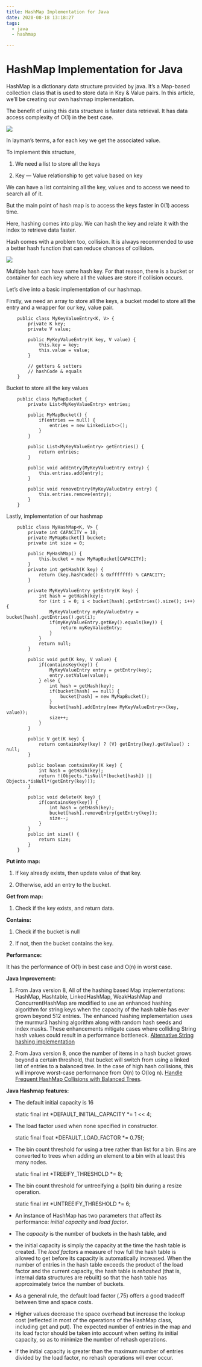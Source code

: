 ```yaml
---
title: HashMap Implementation for Java
date: 2020-08-18 13:18:27
tags:
  - java
  - hashmap

---
```

# HashMap Implementation for Java

HashMap is a dictionary data structure provided by java. It’s a Map-based collection class that is used to store data in Key & Value pairs. In this article, we’ll be creating our own hashmap implementation.

The benefit of using this data structure is faster data retrieval. It has data access complexity of O(1) in the best case.

![](https://cdn-images-1.medium.com/max/2000/1*X8Wju0TZ-wcqBUucVyGj_w.png)

In layman’s terms, a for each key we get the associated value.

To implement this structure,

1. We need a list to store all the keys

1. Key — Value relationship to get value based on key

We can have a list containing all the key, values and to access we need to search all of it.

But the main point of hash map is to access the keys faster in 0(1) access time.

Here, hashing comes into play. We can hash the key and relate it with the index to retrieve data faster.

Hash comes with a problem too, collision. It is always recommended to use a better hash function that can reduce chances of collision.

![](https://cdn-images-1.medium.com/max/2000/1*KKeNedzjxdkNwljIhTkkuA.png)

Multiple hash can have same hash key. For that reason, there is a bucket or container for each key where all the values are store if collision occurs.

Let’s dive into a basic implementation of our hashmap.

Firstly, we need an array to store all the keys, a bucket model to store all the entry and a wrapper for our key, value pair.
```
    public class MyKeyValueEntry<K, V> {
        private K key;
        private V value;
    
        public MyKeyValueEntry(K key, V value) {
            this.key = key;
            this.value = value;
        }

        // getters & setters
        // hashCode & equals
    }
```
Bucket to store all the key values
```
    public class MyMapBucket {
        private List<MyKeyValueEntry> entries;
    
        public MyMapBucket() {
            if(entries == null) {
                entries = new LinkedList<>();
            }
        }
    
        public List<MyKeyValueEntry> getEntries() {
            return entries;
        }
    
        public void addEntry(MyKeyValueEntry entry) {
            this.entries.add(entry);
        }
    
        public void removeEntry(MyKeyValueEntry entry) {
            this.entries.remove(entry);
        }
    }
```
Lastly, implementation of our hashmap
```
    public class MyHashMap<K, V> {
        private int CAPACITY = 10;
        private MyMapBucket[] bucket;
        private int size = 0;
    
        public MyHashMap() {
            this.bucket = new MyMapBucket[CAPACITY];
        }
        private int getHash(K key) {
            return (key.hashCode() & 0xfffffff) % CAPACITY;
        }
    
        private MyKeyValueEntry getEntry(K key) {
            int hash = getHash(key);
            for (int i = 0; i < bucket[hash].getEntries().size(); i++) {
                MyKeyValueEntry myKeyValueEntry = bucket[hash].getEntries().get(i);
                if(myKeyValueEntry.getKey().equals(key)) {
                    return myKeyValueEntry;
                }
            }
            return null;
        }

        public void put(K key, V value) {
            if(containsKey(key)) {
                MyKeyValueEntry entry = getEntry(key);
                entry.setValue(value);
            } else {
                int hash = getHash(key);
                if(bucket[hash] == null) {
                    bucket[hash] = new MyMapBucket();
                }
                bucket[hash].addEntry(new MyKeyValueEntry<>(key, value));
                size++;
            }
        }
    
        public V get(K key) {
            return containsKey(key) ? (V) getEntry(key).getValue() : null;
        }
    
        public boolean containsKey(K key) {
            int hash = getHash(key);
            return !(Objects.*isNull*(bucket[hash]) || Objects.*isNull*(getEntry(key)));
        }
    
        public void delete(K key) {
            if(containsKey(key)) {
                int hash = getHash(key);
                bucket[hash].removeEntry(getEntry(key));
                size--;
            }
        }
        public int size() {
            return size;
        }
    }
```
**Put into map:**

1. If key already exists, then update value of that key.

1. Otherwise, add an entry to the bucket.

**Get from map:**

1. Check if the key exists, and return data.

**Contains:**

1. Check if the bucket is null

1. If not, then the bucket contains the key.

**Performance:**

It has the performance of O(1) in best case and O(n) in worst case.

**Java Improvement:**

1. From Java version 8, All of the hashing based Map implementations: HashMap, Hashtable, LinkedHashMap, WeakHashMap and ConcurrentHashMap are modified to use an enhanced hashing algorithm for string keys when the capacity of the hash table has ever grown beyond 512 entries. The enhanced hashing implementation uses the murmur3 hashing algorithm along with random hash seeds and index masks. These enhancements mitigate cases where colliding String hash values could result in a performance bottleneck. [Alternative String hashing implementation](https://hg.openjdk.java.net/jdk8/jdk8/jdk/rev/43bd5ee0205e)

1. From Java version 8, once the number of items in a hash bucket grows beyond a certain threshold, that bucket will switch from using a linked list of entries to a balanced tree. In the case of high hash collisions, this will improve worst-case performance from O(n) to O(log n). [Handle Frequent HashMap Collisions with Balanced Trees](https://openjdk.java.net/jeps/180).

**Java Hashmap features:**

* The default initial capacity is 16

    static final int *DEFAULT_INITIAL_CAPACITY *= 1 << 4;

* The load factor used when none specified in constructor.

    static final float *DEFAULT_LOAD_FACTOR *= 0.75f;

* The bin count threshold for using a tree rather than list for a bin. Bins are converted to trees when adding an element to a bin with at least this many nodes.

    static final int *TREEIFY_THRESHOLD *= 8;

* The bin count threshold for untreeifying a (split) bin during a resize operation.

    static final int *UNTREEIFY_THRESHOLD *= 6;

* An instance of HashMap has two parameters that affect its performance: *initial capacity* and *load factor*. 
* The *capacity* is the number of buckets in the hash table, and 
* the initial capacity is simply the capacity at the time the hash table is created. 
The *load factor*s a measure of how full the hash table is allowed to get before its capacity is automatically increased. 
When the number of entries in the hash table exceeds the product of the load factor and the current capacity, the hash table is *rehashed* (that is, internal data structures are rebuilt) so that the hash table has approximately twice the number of buckets.

* As a general rule, the default load factor (.75) offers a good tradeoff between time and space costs. 
* Higher values decrease the space overhead but increase the lookup cost (reflected in most of the operations of the HashMap class, including get and put). 
The expected number of entries in the map and its load factor should be taken into account when setting its initial capacity, so as to minimize the number of rehash operations. 
* If the initial capacity is greater than the maximum number of entries divided by the load factor, no rehash operations will ever occur.
